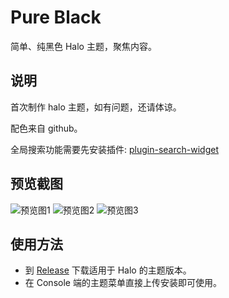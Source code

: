 # Pure Black

简单、纯黑色 Halo 主题，聚焦内容。

## 说明

首次制作 halo 主题，如有问题，还请体谅。

配色来自 github。

全局搜索功能需要先安装插件: [plugin-search-widget](https://github.com/halo-sigs/plugin-search-widget)


## 预览截图
![预览图1](https://p0.meituan.net/travelcube/a4b03341f3495068b1f8bbbf47c9cf6b550633.png)
![预览图2](https://s3plus.meituan.net/csc-apply-file-web/prod/2019-01-03/WX20231101-143027%402x.png)
![预览图3](https://s3plus.meituan.net/csc-apply-file-web/prod/2019-01-03/WX20231101-143222.png)

## 使用方法

* 到 [Release](https://github.com/xbf321/halo-theme-pure-black/releases) 下载适用于 Halo 的主题版本。
* 在 Console 端的主题菜单直接上传安装即可使用。
